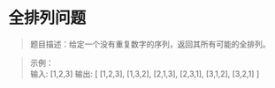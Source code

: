 # 全排列问题
> 题目描述：给定一个没有重复数字的序列，返回其所有可能的全排列。

>示例：   
输入: [1,2,3]
输出: [
[1,2,3],
[1,3,2],
[2,1,3],
[2,3,1],
[3,1,2],
[3,2,1]
]


